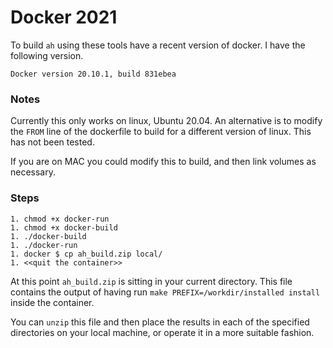 # Docker 2021

To build `ah` using these tools have a recent version of docker. I have the following version.

```
Docker version 20.10.1, build 831ebea
```

### Notes

Currently this only works on linux, Ubuntu 20.04. An alternative is to modify the `FROM` line of the dockerfile to build for a different version of linux. This has not been tested.

If you are on MAC you could modify this to build, and then link volumes as necessary.


### Steps

```
1. chmod +x docker-run
1. chmod +x docker-build
1. ./docker-build
1. ./docker-run
1. docker $ cp ah_build.zip local/
1. <<quit the container>>
```

At this point `ah_build.zip` is sitting in your current directory. This file contains the output of having run `make PREFIX=/workdir/installed install` inside the container.

You can `unzip` this file and then place the results in each of the specified directories on your local machine, or operate it in a more suitable fashion.



